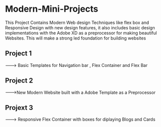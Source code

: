 # Modern-Mini-Projects
This Project Contains Modern Web design Techniques like flex box and Responsive Design with new design features, it also includes
basic design implementations with the Adobe XD as a preprocessor for making beautiful Websites. This will make a strong led
foundation for building websites


## Project 1

---> Basic Templates for Navigation bar , Flex Container and Flex Bar

## Project 2

--->New Modern Website built with a Adobe Template as a Preprocessor

## Projext 3

---> Responsive Flex Container with boxes for diplaying Blogs and Cards
